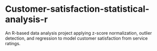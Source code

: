 # Customer-satisfaction-statistical-analysis-r
An R-based data analysis project applying z-score normalization, outlier detection, and regression to model customer satisfaction from service ratings.
